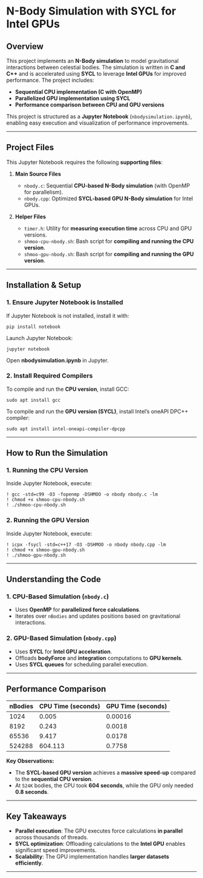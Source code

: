 # **N-Body Simulation with SYCL for Intel GPUs**

## **Overview**
This project implements an **N-Body simulation** to model gravitational interactions between celestial bodies. The simulation is written in **C and C++** and is accelerated using **SYCL** to leverage **Intel GPUs** for improved performance. The project includes:
- **Sequential CPU implementation (C with OpenMP)**
- **Parallelized GPU implementation using SYCL**
- **Performance comparison between CPU and GPU versions**

This project is structured as a **Jupyter Notebook** (`nbodysimulation.ipynb`), enabling easy execution and visualization of performance improvements.

---

## **Project Files**
This Jupyter Notebook requires the following **supporting files**:

1. **Main Source Files**
   - `nbody.c`: Sequential **CPU-based N-Body simulation** (with OpenMP for parallelism).
   - `nbody.cpp`: Optimized **SYCL-based GPU N-Body simulation** for Intel GPUs.

2. **Helper Files**
   - `timer.h`: Utility for **measuring execution time** across CPU and GPU versions.
   - `shmoo-cpu-nbody.sh`: Bash script for **compiling and running the CPU version**.
   - `shmoo-gpu-nbody.sh`: Bash script for **compiling and running the GPU version**.

---

## **Installation & Setup**
### **1. Ensure Jupyter Notebook is Installed**
If Jupyter Notebook is not installed, install it with:

`pip install notebook`

Launch Jupyter Notebook:

`jupyter notebook`

Open **nbodysimulation.ipynb** in Jupyter.

### **2. Install Required Compilers**
To compile and run the **CPU version**, install GCC:

`sudo apt install gcc`

To compile and run the **GPU version (SYCL)**, install Intel’s oneAPI DPC++ compiler:

`sudo apt install intel-oneapi-compiler-dpcpp`

---

## **How to Run the Simulation**
### **1. Running the CPU Version**
Inside Jupyter Notebook, execute:

`! gcc -std=c99 -O3 -fopenmp -DSHMOO -o nbody nbody.c -lm`  
`! chmod +x shmoo-cpu-nbody.sh`  
`! ./shmoo-cpu-nbody.sh`  

### **2. Running the GPU Version**
Inside Jupyter Notebook, execute:

`! icpx -fsycl -std=c++17 -O3 -DSHMOO -o nbody nbody.cpp -lm`  
`! chmod +x shmoo-gpu-nbody.sh`  
`! ./shmoo-gpu-nbody.sh`  

---

## **Understanding the Code**
### **1. CPU-Based Simulation (`nbody.c`)**
- Uses **OpenMP** for **parallelized force calculations**.
- Iterates over `nBodies` and updates positions based on gravitational interactions.

### **2. GPU-Based Simulation (`nbody.cpp`)**
- Uses **SYCL** for **Intel GPU acceleration**.
- Offloads **bodyForce** and **integration** computations to **GPU kernels**.
- Uses **SYCL queues** for scheduling parallel execution.

---

## **Performance Comparison**
| nBodies | CPU Time (seconds) | GPU Time (seconds) |
|---------|------------------|------------------|
| 1024    | 0.005           | 0.00016         |
| 8192    | 0.243           | 0.0018          |
| 65536   | 9.417           | 0.0178          |
| 524288  | 604.113         | 0.7758          |

**Key Observations:**
- The **SYCL-based GPU version** achieves a **massive speed-up** compared to the **sequential CPU version**.
- At `524K` bodies, the CPU took **604 seconds**, while the GPU only needed **0.8 seconds**.

---

## **Key Takeaways**
- **Parallel execution**: The GPU executes force calculations **in parallel** across thousands of threads.
- **SYCL optimization**: Offloading calculations to the **Intel GPU** enables significant speed improvements.
- **Scalability**: The GPU implementation handles **larger datasets efficiently**.

---
